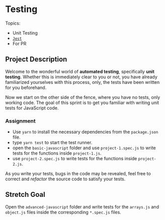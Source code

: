 # Testing

Topics:

- Unit Testing
- [`Jest`](https://facebook.github.io/jest/)
- For PR

## Project Description

Welcome to the wonderful world of **automated testing**, specifically **unit testing**. Whether this is immediately clear to you or not, you have already familiarized yourselves with this process, only, the tests have been written for you beforehand.

Now we start on the other side of the fence, where you have no tests, only working code. The goal of this sprint is to get you familiar with writing unit tests for JavaScript code.

### Assignment

- Use `yarn` to install the necessary dependencies from the `package.json` file.
- type `yarn test` to start the test runner.
- open the `basic-javascript` folder and use `project-1.spec.js` to write tests for the functions inside `project-1.js`.
- use `project-2.spec.js` to write tests for the functions inside `project-2.js`.

As you write your tests, bugs in the code may be revealed, feel free to correct and _refactor_ the source code to satisfy your tests.

## Stretch Goal

Open the `advanced-javascript` folder and write tests for the `arrays.js` and `object.js` files inside the corresponding `*.spec.js` files.
